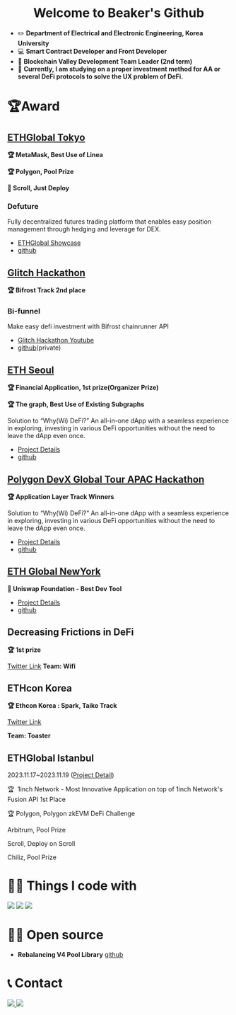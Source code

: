 <h1 style="text-align: center"> Welcome to Beaker's Github </h1>


- ✏️ **Department of Electrical and Electronic Engineering, Korea University**
- 💻 **Smart Contract Developer and Front Developer**
- 🏢 **Blockchain Valley Development Team Leader (2nd term)**
- 💼 **Currently, I am studying on a proper investment method for AA or several DeFi protocols to solve the UX problem of DeFi.**





# 🏆️Award

## [ETHGlobal Tokyo](https://ethglobal.com/showcase/defuture-g31hx)

**🏆 MetaMask, Best Use of Linea**

**🏆 Polygon, Pool Prize**

**📜 Scroll, Just Deploy**

### Defuture

Fully decentralized futures trading platform that enables easy position management through hedging and leverage for DEX.

- [ETHGlobal Showcase](https://ethglobal.com/showcase/defuture-g31hx)
- [github](https://github.com/ETHGlobal-Tokyo-ValleyDance/defutures)

## [Glitch Hackathon](https://glitch-hack.com/)

**🏆 Bifrost Track 2nd place**

### Bi-funnel

Make easy defi investment with Bifrost chainrunner API
- [Glitch Hackathon Youtube](https://youtu.be/u8vomFghJjg?t=1562)
- [github](https://github.com/take5ive/liquidity-bifunnel-contract)(private)

## [ETH Seoul](https://devfolio.co/projects/wifi-ca12)

**🏆 Financial Application, 1st prize(Organizer Prize)**

**🏆 The graph, Best Use of Existing Subgraphs**

Solution to “Why(Wi) DeFi?” An all-in-one dApp with a seamless experience in exploring, investing in various DeFi opportunities without the need to leave the dApp even once.

- [Project Details](https://devfolio.co/projects/wifi-ca12)
- [github](https://github.com/take5ive/wi-fi-eth-seoul)

## [Polygon DevX Global Tour APAC Hackathon](https://polygon.technology/devxglobaltour/hackathon)

**🏆 Application Layer Track Winners**

Solution to “Why(Wi) DeFi?” An all-in-one dApp with a seamless experience in exploring, investing in various DeFi opportunities without the need to leave the dApp even once.

- [Project Details](https://devfolio.co/projects/wifi-ca12)
- [github](https://github.com/take5ive/wi-fi-eth-seoul)

## [ETH Global NewYork](https://ethglobal.com/events/newyork2023)

**🦄 Uniswap Foundation - Best Dev Tool**
- [Project Details](https://ethglobal.com/showcase/nycv4hermit-dj0um)
- [github](https://github.com/djm07073/ETHNewYork-Hook-LAB)

## Decreasing Frictions in DeFi
**🏆 1st prize**

[Twitter Link](https://twitter.com/0xProject/status/1679581592761794562)
**Team: Wifi**

## ETHcon Korea
**🏆 Ethcon Korea : Spark, Taiko Track**

[Twitter Link](https://twitter.com/ethconkr/status/1698269334555312501)

**Team: Toaster**
## ETHGlobal Istanbul

2023.11.17~2023.11.19
([Project Detail](https://ethglobal.com/showcase/toaster-f5t8e))

🏆  1inch Network - Most Innovative Application on top of 1inch Network's Fusion API 1st Place

🏆 Polygon, Polygon zkEVM DeFi Challenge

Arbitrum, Pool Prize

Scroll, Deploy on Scroll

Chiliz, Pool Prize

# 👨‍💻 **Things I code with**
<div>
  <img src="https://img.shields.io/badge/Solidity-363636?style=for-the-badge&logo=Solidity&logoColor=white">
  <img src="https://img.shields.io/badge/React-61DAFB?style=for-the-badge&logo=React&logoColor=white">
  <img src="https://img.shields.io/badge/Typescript-3178C6?style=for-the-badge&logo=Typescript&logoColor=white">
</div>



# 👨‍💻 **Open source**

- **Rebalancing V4 Pool Library**
[github](https://github.com/toaster-finance/rebalancing-v4-pool)


# 📞 Contact
<div>
  <a href = https://www.linkedin.com/in/beakerjin/ title = "Contact with Linkedin"> 
    <img src="https://img.shields.io/badge/linkedin-0A66C2?style=for-the-badge&logo=linkedin&logoColor=white">
  <a/>
  <a href = "mailto: leojean0227@gmail.com" title = "Contact with email"> 
    <img src="https://img.shields.io/badge/gmail-EA4335?style=for-the-badge&logo=gmail&logoColor=white">
  </a>
</div>
